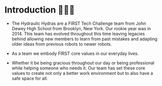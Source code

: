 # Introduction 💚💙🖤
- The Hydraulic Hydras are a FIRST Tech Challenge team from John Dewey High School from Brooklyn, New York. Our rookie year was in 2014. This team has evolved throughout this time leaving legacies behind allowing new members to learn from past mistakes and adapting older ideas from previous robots to newer robots. 

- As a team we embody FIRST core values in our everyday lives. 
- Whether it be being gracious throughout our day or being professional while helping someone who needs it. Our team has set these core values to create not only a better work environment but to also have a safe space for all. 



<!--

**Here are some ideas to get you started:**

🙋‍♀️ A short introduction - what is your organization all about?
🌈 Contribution guidelines - how can the community get involved?
👩‍💻 Useful resources - where can the community find your docs? Is there anything else the community should know?
🍿 Fun facts - what does your team eat for breakfast?
🧙 Remember, you can do mighty things with the power of [Markdown](https://docs.github.com/github/writing-on-github/getting-started-with-writing-and-formatting-on-github/basic-writing-and-formatting-syntax)
-->
